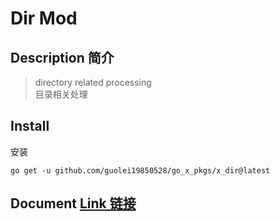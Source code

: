 # Dir Mod
## Description 简介
> directory related processing  
> 目录相关处理 
## Install 
安装
```shell
go get -u github.com/guolei19850528/go_x_pkgs/x_dir@latest
```
## Document [Link 链接](https://pkg.go.dev/github.com/guolei19850528/go_x_pkgs/x_dir)
